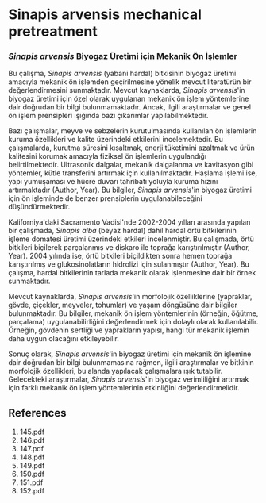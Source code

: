 # Sinapis arvensis mechanical pretreatment

### *Sinapis arvensis* Biyogaz Üretimi için Mekanik Ön İşlemler

Bu çalışma, *Sinapis arvensis* (yabani hardal) bitkisinin biyogaz üretimi amacıyla mekanik ön işlemden geçirilmesine yönelik mevcut literatürün bir değerlendirmesini sunmaktadır. Mevcut kaynaklarda, *Sinapis arvensis*'in biyogaz üretimi için özel olarak uygulanan mekanik ön işlem yöntemlerine dair doğrudan bir bilgi bulunmamaktadır. Ancak, ilgili araştırmalar ve genel ön işlem prensipleri ışığında bazı çıkarımlar yapılabilmektedir.

Bazı çalışmalar, meyve ve sebzelerin kurutulmasında kullanılan ön işlemlerin kuruma özellikleri ve kalite üzerindeki etkilerini incelemektedir. Bu çalışmalarda, kurutma süresini kısaltmak, enerji tüketimini azaltmak ve ürün kalitesini korumak amacıyla fiziksel ön işlemlerin uygulandığı belirtilmektedir. Ultrasonik dalgalar, mekanik dalgalanma ve kavitasyon gibi yöntemler, kütle transferini artırmak için kullanılmaktadır. Haşlama işlemi ise, yapı yumuşaması ve hücre duvarı tahribatı yoluyla kuruma hızını artırmaktadır (Author, Year). Bu bilgiler, *Sinapis arvensis*'in biyogaz üretimi için ön işleminde de benzer prensiplerin uygulanabileceğini düşündürmektedir.

Kaliforniya'daki Sacramento Vadisi'nde 2002-2004 yılları arasında yapılan bir çalışmada, *Sinapis alba* (beyaz hardal) dahil hardal örtü bitkilerinin işleme domatesi üretimi üzerindeki etkileri incelenmiştir. Bu çalışmada, örtü bitkileri biçilerek parçalanmış ve diskaro ile toprağa karıştırılmıştır (Author, Year). 2004 yılında ise, örtü bitkileri biçildikten sonra hemen toprağa karıştırılmış ve glukosinolatların hidrolizi için sulanmıştır (Author, Year). Bu çalışma, hardal bitkilerinin tarlada mekanik olarak işlenmesine dair bir örnek sunmaktadır.

Mevcut kaynaklarda, *Sinapis arvensis*'in morfolojik özelliklerine (yapraklar, gövde, çiçekler, meyveler, tohumlar) ve yaşam döngüsüne dair bilgiler bulunmaktadır. Bu bilgiler, mekanik ön işlem yöntemlerinin (örneğin, öğütme, parçalama) uygulanabilirliğini değerlendirmek için dolaylı olarak kullanılabilir. Örneğin, gövdenin sertliği ve yaprakların yapısı, hangi tür mekanik işlemin daha uygun olacağını etkileyebilir.

Sonuç olarak, *Sinapis arvensis*'in biyogaz üretimi için mekanik ön işlemine dair doğrudan bir bilgi bulunmamasına rağmen, ilgili araştırmalar ve bitkinin morfolojik özellikleri, bu alanda yapılacak çalışmalara ışık tutabilir. Gelecekteki araştırmalar, *Sinapis arvensis*'in biyogaz verimliliğini artırmak için farklı mekanik ön işlem yöntemlerinin etkinliğini değerlendirmelidir.


## References

1. 145.pdf
2. 146.pdf
3. 147.pdf
4. 148.pdf
5. 149.pdf
6. 150.pdf
7. 151.pdf
8. 152.pdf
